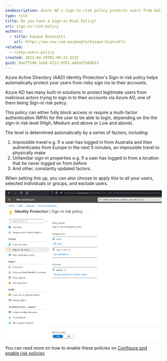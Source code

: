 ```yaml
---
seoDescription: Azure AD's Sign-in risk policy protects users from malicious sign-ins by automatically blocking or requiring MFA based on determined risk levels.
type: rule
title: Do you have a Sign-in Risk Policy?
uri: sign-in-risk-policy
authors:
  - title: Kaique Biancatti
    url: https://ww.ssw.com.au/people/kaique-biancatti
related:
  - risky-users-policy
created: 2022-04-29T02:06:23.523Z
guid: 0aef7548-1e06-4723-9f51-a6da5f564813
---
```


Azure Active Directory (AAD) Identity Protection's Sign-in risk policy helps automatically protect your users from risky sign ins to their accounts.

<!--endintro-->

Azure AD has many built-in solutions to protect legitimate users from malicious actors trying to sign in to their accounts via Azure AD, one of them being Sign-in risk policy.

This policy can either fully block access or require a multi-factor authentication (MFA) for the user to be able to login, depending on the the sign-in risk level (High, Medium and above or Low and above).

The level is determined automatically by a series of factors, including:

1. Impossible travel e.g. If a user has logged in from Australia and then authenticates from Europe in the next 5 minutes, an impossible travel to physically make
2. Unfamiliar sign-in properties e.g. If a user has logged in from a location that he never logged on from before
3. And other, constantly updated factors.

When setting this up, you can also choose to apply this to all your users, selected individuals or groups, and exclude users.

![Good Example - All users with a risk of Low and above will be prompted for MFA authentication](signinrisk.jpg)

You can read more on how to enable these policies on [Configure and enable risk policies](https://docs.microsoft.com/en-us/azure/active-directory/identity-protection/howto-identity-protection-configure-risk-policies)
